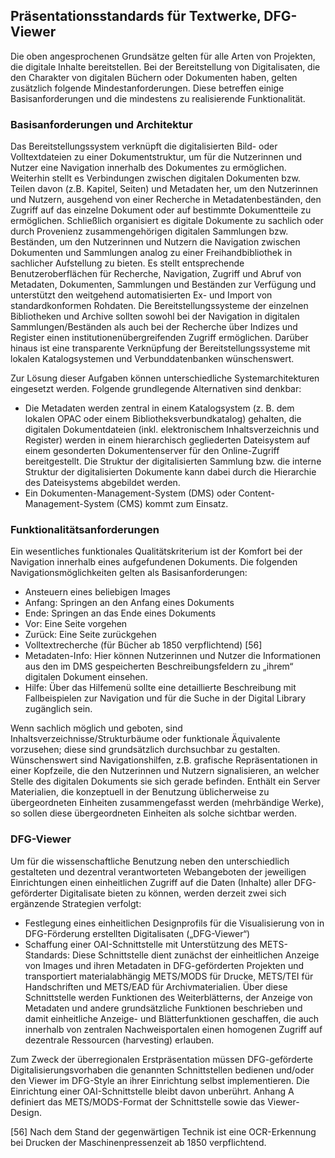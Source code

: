 ## Präsentationsstandards für Textwerke, DFG-Viewer 

Die oben angesprochenen Grundsätze gelten für alle Arten von Projekten, die digitale Inhalte bereitstellen.
Bei der Bereitstellung von Digitalisaten, die den Charakter von digitalen Büchern oder Dokumenten haben, gelten zusätzlich folgende Mindestanforderungen.
Diese betreffen einige Basisanforderungen und die mindestens zu realisierende Funktionalität. 


### Basisanforderungen und Architektur 

Das Bereitstellungssystem verknüpft die digitalisierten Bild- oder Volltextdateien zu einer Dokumentstruktur, um für die Nutzerinnen und Nutzer eine Navigation innerhalb des Dokumentes zu ermöglichen.
Weiterhin stellt es Verbindungen zwischen digitalen Dokumenten bzw. Teilen davon (z.B. Kapitel, Seiten) und Metadaten her, um den Nutzerinnen und Nutzern, ausgehend von einer Recherche in Metadatenbeständen, den Zugriff auf das einzelne Dokument oder auf bestimmte Dokumentteile zu ermöglichen.
Schließlich organisiert es digitale Dokumente zu sachlich oder durch Provenienz zusammengehörigen digitalen Sammlungen bzw. Beständen, um den Nutzerinnen und Nutzern die Navigation zwischen Dokumenten und Sammlungen analog zu einer Freihandbibliothek in sachlicher Aufstellung zu bieten.
Es stellt entsprechende Benutzeroberflächen für Recherche, Navigation, Zugriff und Abruf von Metadaten, Dokumenten, Sammlungen und Beständen zur Verfügung und unterstützt den weitgehend automatisierten Ex- und Import von standardkonformen Rohdaten. 
Die Bereitstellungssysteme der einzelnen Bibliotheken und Archive sollten sowohl bei der Navigation in digitalen Sammlungen/Beständen als auch bei der Recherche über Indizes und Register einen institutionenübergreifenden Zugriff ermöglichen.
Darüber hinaus ist eine transparente Verknüpfung der Bereitstellungssysteme mit lokalen Katalogsystemen und Verbunddatenbanken wünschenswert. 

Zur Lösung dieser Aufgaben können unterschiedliche Systemarchitekturen eingesetzt werden. 
Folgende grundlegende Alternativen sind denkbar: 

* Die Metadaten werden zentral in einem Katalogsystem (z. B. dem lokalen OPAC oder einem Bibliotheksverbundkatalog) gehalten, die digitalen Dokumentdateien (inkl. elektronischem Inhaltsverzeichnis und Register) werden in einem hierarchisch gegliederten Dateisystem auf einem gesonderten Dokumentenserver für den Online-Zugriff bereitgestellt.
Die Struktur der digitalisierten Sammlung bzw. die interne Struktur der digitalisierten Dokumente kann dabei durch die Hierarchie des Dateisystems abgebildet werden. 
* Ein Dokumenten-Management-System (DMS) oder Content-Management-System 
(CMS) kommt zum Einsatz. 


### Funktionalitätsanforderungen 

Ein wesentliches funktionales Qualitätskriterium ist der Komfort bei der Navigation innerhalb eines aufgefundenen Dokuments.
Die folgenden Navigationsmöglichkeiten gelten als Basisanforderungen: 

* Ansteuern eines beliebigen Images 
* Anfang: Springen an den Anfang eines Dokuments 
* Ende: Springen an das Ende eines Dokuments 
* Vor: Eine Seite vorgehen 
* Zurück: Eine Seite zurückgehen 
* Volltextrecherche (für Bücher ab 1850 verpflichtend) [56] 
* Metadaten-Info: Hier können Nutzerinnen und Nutzer die Informationen aus den im DMS gespeicherten Beschreibungsfeldern zu „ihrem“ digitalen Dokument einsehen. 
* Hilfe: Über das Hilfemenü sollte eine detaillierte Beschreibung mit Fallbeispielen zur Navigation und für die Suche in der Digital Library zugänglich sein. 

Wenn sachlich möglich und geboten, sind Inhaltsverzeichnisse/Strukturbäume oder funktionale Äquivalente vorzusehen; diese sind grundsätzlich durchsuchbar zu gestalten. 
Wünschenswert sind Navigationshilfen, z.B. grafische Repräsentationen in einer Kopfzeile, die den Nutzerinnen und Nutzern signalisieren, an welcher Stelle des digitalen Dokuments sie sich gerade befinden.
Enthält ein Server Materialien, die konzeptuell in der Benutzung 
üblicherweise zu übergeordneten Einheiten zusammengefasst werden (mehrbändige Werke), so sollen diese übergeordneten Einheiten als solche sichtbar werden. 


### DFG-Viewer 

Um für die wissenschaftliche Benutzung neben den unterschiedlich gestalteten und dezentral verantworteten Webangeboten der jeweiligen Einrichtungen einen einheitlichen Zugriff auf die Daten (Inhalte) aller DFG-geförderter Digitalisate bieten zu können, werden derzeit zwei sich ergänzende Strategien verfolgt: 

* Festlegung eines einheitlichen Designprofils für die Visualisierung von in DFG-Förderung erstellten Digitalisaten („DFG-Viewer“) 
* Schaffung einer OAI-Schnittstelle mit Unterstützung des METS-Standards: Diese Schnittstelle dient zunächst der einheitlichen Anzeige von Images und ihren Metadaten in DFG-geförderten Projekten und transportiert materialabhängig METS/MODS für Drucke, METS/TEI für Handschriften und METS/EAD für Archivmaterialien. Über diese Schnittstelle werden Funktionen des Weiterblätterns, der Anzeige von Metadaten und andere grundsätzliche Funktionen beschrieben und damit einheitliche Anzeige- und Blätterfunktionen geschaffen, die auch innerhalb von zentralen Nachweisportalen einen homogenen Zugriff auf dezentrale Ressourcen (harvesting) erlauben. 

Zum Zweck der überregionalen Erstpräsentation müssen DFG-geförderte Digitalisierungsvorhaben die genannten Schnittstellen bedienen und/oder den Viewer im DFG-Style an ihrer Einrichtung selbst implementieren.
Die Einrichtung einer OAI-Schnittstelle bleibt davon unberührt.
Anhang A definiert das METS/MODS-Format der Schnittstelle sowie das Viewer-Design. 


[56] Nach dem Stand der gegenwärtigen Technik ist eine OCR-Erkennung bei Drucken der Maschinenpressenzeit ab 1850 verpflichtend. 